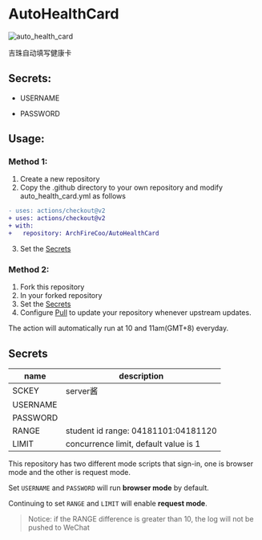 # AutoHealthCard
![auto_health_card](https://github.com/Jasonzj/AutoHealthCard/workflows/auto_health_card/badge.svg)

吉珠自动填写健康卡

## Secrets:
+ USERNAME

+ PASSWORD

## Usage:

### Method 1: 
1. Create a new repository
2. Copy the .github directory to your own repository and modify auto_health_card.yml as follows
```diff
- uses: actions/checkout@v2
+ uses: actions/checkout@v2
+ with:
+   repository: ArchFireCoo/AutoHealthCard
```
3. Set the [Secrets](#Secrets)

### Method 2:
1. Fork this repository
2. In your forked repository
3. Set the [Secrets](#Secrets)
5. Configure [Pull](https://github.com/wei/pull) to update your repository whenever upstream updates.

The action will automatically run at 10 and 11am(GMT+8) everyday.

## Secrets
|name|description|
|---|---|
|SCKEY|server酱|
|USERNAME||
|PASSWORD||
|RANGE|student id range: 04181101:04181120|
|LIMIT|concurrence limit, default value is 1|

This repository has two different mode scripts that sign-in, one is browser mode and the other is request mode.

Set `USERNAME` and `PASSWORD` will run **browser mode** by default.

Continuing to set `RANGE` and `LIMIT` will enable **request mode**. 

> Notice: if the RANGE difference is greater than 10, the log will not be pushed to WeChat 

